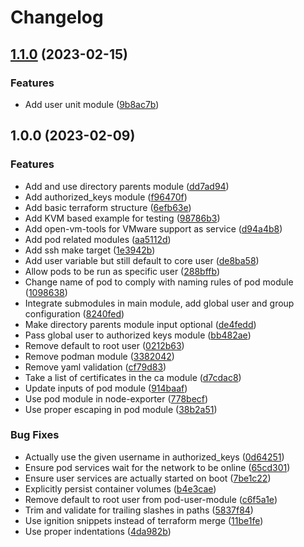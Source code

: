 # Changelog

## [1.1.0](https://gitlab.breuni.de/itops/terraform-modules/terraform-module-ignition-blueprints/compare/v1.0.0...v1.1.0) (2023-02-15)


### Features

* Add user unit module ([9b8ac7b](https://gitlab.breuni.de/itops/terraform-modules/terraform-module-ignition-blueprints/commit/9b8ac7b2934bc52497eb8bafaa29eacc078ffdc7))

## 1.0.0 (2023-02-09)


### Features

* Add and use directory parents module ([dd7ad94](https://gitlab.breuni.de/itops/terraform-modules/terraform-module-ignition-blueprints/commit/dd7ad945fdda508bfb33625854118706561f815c))
* Add authorized_keys module ([f96470f](https://gitlab.breuni.de/itops/terraform-modules/terraform-module-ignition-blueprints/commit/f96470fc2bb4c45ed709a4c9913e9790a09162a2))
* Add basic terraform structure ([6efb63e](https://gitlab.breuni.de/itops/terraform-modules/terraform-module-ignition-blueprints/commit/6efb63e43c522e1377a67c28b2c82337b71c552d))
* Add KVM based example for testing ([98786b3](https://gitlab.breuni.de/itops/terraform-modules/terraform-module-ignition-blueprints/commit/98786b307db438bb48e1c7ded8271f5c13d097ee))
* Add open-vm-tools for VMware support as service ([d94a4b8](https://gitlab.breuni.de/itops/terraform-modules/terraform-module-ignition-blueprints/commit/d94a4b8dcfaed1d61c48b18016a6c7d08622412b))
* Add pod related modules ([aa5112d](https://gitlab.breuni.de/itops/terraform-modules/terraform-module-ignition-blueprints/commit/aa5112d637f015c1fc8583e0819427aea8972725))
* Add ssh make target ([1e3942b](https://gitlab.breuni.de/itops/terraform-modules/terraform-module-ignition-blueprints/commit/1e3942bb6fba4e37d0d8052bda8acfd29edfd43a))
* Add user variable but still default to core user ([de8ba58](https://gitlab.breuni.de/itops/terraform-modules/terraform-module-ignition-blueprints/commit/de8ba58a5922207c23e1d8315f15ca8adfcd5608))
* Allow pods to be run as specific user ([288bffb](https://gitlab.breuni.de/itops/terraform-modules/terraform-module-ignition-blueprints/commit/288bffb795e74a5182c171ecf0e560d5cf9e0661))
* Change name of pod to comply with naming rules of pod module ([1098638](https://gitlab.breuni.de/itops/terraform-modules/terraform-module-ignition-blueprints/commit/1098638507d54a9ab0c3cd79766c2e8825f946e1))
* Integrate submodules in main module, add global user and group configuration ([8240fed](https://gitlab.breuni.de/itops/terraform-modules/terraform-module-ignition-blueprints/commit/8240fed9a79c9872f74e8d3f05fad498d613116f))
* Make directory parents module input optional ([de4fedd](https://gitlab.breuni.de/itops/terraform-modules/terraform-module-ignition-blueprints/commit/de4feddf6f0671b330abf0cd7dcf9faf93a08249))
* Pass global user to authorized keys module ([bb482ae](https://gitlab.breuni.de/itops/terraform-modules/terraform-module-ignition-blueprints/commit/bb482aeb0cae6c2280001ff78e0450e11a4f3033))
* Remove default to root user ([0212b63](https://gitlab.breuni.de/itops/terraform-modules/terraform-module-ignition-blueprints/commit/0212b635d3869fdda8ec35891230596e9acd1f77))
* Remove podman module ([3382042](https://gitlab.breuni.de/itops/terraform-modules/terraform-module-ignition-blueprints/commit/33820426684fcdd9a46d2d1b57dc38df16ebff9e))
* Remove yaml validation ([cf79d83](https://gitlab.breuni.de/itops/terraform-modules/terraform-module-ignition-blueprints/commit/cf79d8396fe3663133d51ce2a488d54bc7d518b4))
* Take a list of certificates in the ca module ([d7cdac8](https://gitlab.breuni.de/itops/terraform-modules/terraform-module-ignition-blueprints/commit/d7cdac80e792dc8fec29462bb931dfb8b9a7a244))
* Update inputs of pod module ([914baaf](https://gitlab.breuni.de/itops/terraform-modules/terraform-module-ignition-blueprints/commit/914baaf0aabc67f0bd5a2cf9310df9ed026a0e2b))
* Use pod module in node-exporter ([778becf](https://gitlab.breuni.de/itops/terraform-modules/terraform-module-ignition-blueprints/commit/778becf60d10523dc3eb0b5a8a77500e07f73d8c))
* Use proper escaping in pod module ([38b2a51](https://gitlab.breuni.de/itops/terraform-modules/terraform-module-ignition-blueprints/commit/38b2a51fecd9338d2342ce31e09053d5021104b2))


### Bug Fixes

* Actually use the given username in authorized_keys ([0d64251](https://gitlab.breuni.de/itops/terraform-modules/terraform-module-ignition-blueprints/commit/0d64251ac05620a600f59feb3cd9784d75561a66))
* Ensure pod services wait for the network to be online ([65cd301](https://gitlab.breuni.de/itops/terraform-modules/terraform-module-ignition-blueprints/commit/65cd30139c205dbb2a3f180d602b1e90800d96c6))
* Ensure user services are actually started on boot ([7be1c22](https://gitlab.breuni.de/itops/terraform-modules/terraform-module-ignition-blueprints/commit/7be1c22bc20494ef65d503c9f827e981e63a2b8d))
* Explicitly persist container volumes ([b4e3cae](https://gitlab.breuni.de/itops/terraform-modules/terraform-module-ignition-blueprints/commit/b4e3caec1ae915aa9e59edc5a4dbc948bba9310e))
* Remove default to root user from pod-user-module ([c6f5a1e](https://gitlab.breuni.de/itops/terraform-modules/terraform-module-ignition-blueprints/commit/c6f5a1ee884e5116f552e98e5ddce0c41a9957ce))
* Trim and validate for trailing slashes in paths ([5837f84](https://gitlab.breuni.de/itops/terraform-modules/terraform-module-ignition-blueprints/commit/5837f84275e1225652a1b99b83f2e0d37168728d))
* Use ignition snippets instead of terraform merge ([11be1fe](https://gitlab.breuni.de/itops/terraform-modules/terraform-module-ignition-blueprints/commit/11be1fe2e2456dd7f11853afd72b0d3084a2d20d))
* Use proper indentations ([4da982b](https://gitlab.breuni.de/itops/terraform-modules/terraform-module-ignition-blueprints/commit/4da982bc05d8fe16db916e18347666c5a4bc2ef1))
